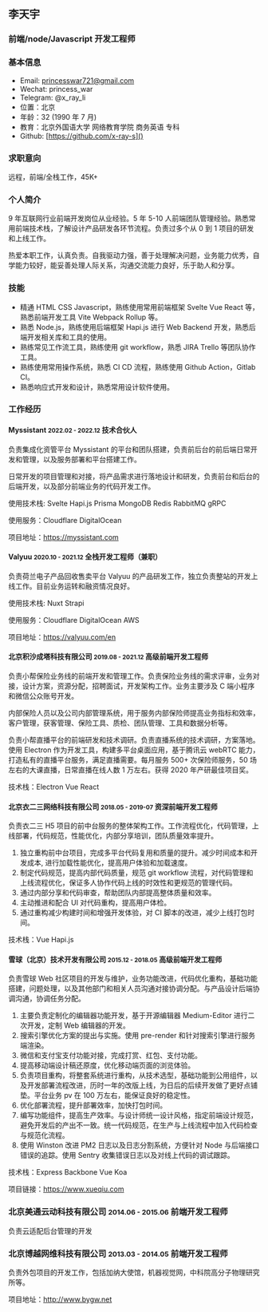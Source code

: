 ## 李天宇

### 前端/node/Javascript 开发工程师

### 基本信息

- Email: [princesswar721@gmail.com](mailto:princesswar721@gmail.com)
- Wechat: princess_war
- Telegram: @x_ray_li
- 位置：北京
- 年龄：32 (1990 年 7 月)
- 教育：北京外国语大学 网络教育学院 商务英语 专科
- Github: [https://github.com/x-ray-s]()

### 求职意向

远程，前端/全栈工作，45K+

### 个人简介

9 年互联网行业前端开发岗位从业经验。5 年 5-10 人前端团队管理经验。熟悉常用前端技术栈，了解设计产品研发各环节流程。负责过多个从 0 到 1 项目的研发和上线工作。

热爱本职工作，认真负责。自我驱动力强，善于处理解决问题，业务能力优秀，自学能力较好，能妥善处理人际关系，沟通交流能力良好，乐于助人和分享。

### 技能

- 精通 HTML CSS Javascript，熟练使用常用前端框架 Svelte Vue React 等，熟悉前端开发工具 Vite Webpack Rollup 等。
- 熟悉 Node.js，熟练使用后端框架 Hapi.js 进行 Web Backend 开发，熟悉后端开发相关库和工具的使用。
- 熟练常见工作流工具，熟练使用 git workflow，熟悉 JIRA Trello 等团队协作工具。
- 熟练使用常用操作系统，熟悉 CI CD 流程，熟练使用 Github Action，Gitlab CI。
- 熟悉响应式开发和设计，熟悉常用设计软件使用。

### 工作经历

#### Myssistant <small>2022.02 - 2022.12</small> 技术合伙人

负责集成化资管平台 Myssistant 的平台和团队搭建，负责前后台的前后端日常开发和管理，以及服务部署和平台搭建工作。

日常开发的项目管理和对接，将产品需求进行落地设计和研发，负责前台和后台的后端开发，以及部分前端业务的代码开发工作。

使用技术栈: Svelte Hapi.js Prisma MongoDB Redis RabbitMQ gRPC

使用服务：Cloudflare DigitalOcean

项目地址：https://myssistant.com

#### Valyuu <small>2020.10 - 2021.12</small> 全栈开发工程师（兼职）

负责荷兰电子产品回收售卖平台 Valyuu 的产品研发工作，独立负责整站的开发上线工作。目前业务运转和融资情况良好。

使用技术栈: Nuxt Strapi

使用服务：Cloudflare DigitalOcean AWS

项目地址：https://valyuu.com/en

#### 北京积沙成塔科技有限公司 <small>2019.08 - 2021.12</small> 高级前端开发工程师

负责小帮保险业务线的前端开发和管理工作。负责保险业务线的需求评审，业务对接，设计方案，资源分配，招聘面试，开发架构工作。业务主要涉及 C 端小程序和微信公众账号开发。

内部保险人员以及公司内部管理系统，用于服务内部保险师提高业务指标和效率，客户管理，获客管理、保险工具、质检、团队管理、工具和数据分析等。

负责小帮直播平台的前端研发和技术调研。负责直播系统的技术调研，方案落地。使用 Electron 作为开发工具，构建多平台桌面应用，基于腾讯云 webRTC 能力，打造私有的直播平台服务，满足直播需要。每月服务 500+ 次保险师服务，50 场左右的大课直播，日常直播在线人数 1 万左右。获得 2020 年产研最佳项目奖。

技术栈：Electron Vue React

#### 北京衣二三网络科技有限公司 <small>2018.05 - 2019-07</small> 资深前端开发工程师

负责衣二三 H5 项目的前中台服务的整体架构工作。工作流程优化，代码管理，上线部署，代码规范，性能优化，内部分享培训，团队质量效率提升。

1. 独立重构前中台项目，完成多平台代码复用和质量的提升。减少时间成本和开发成本, 进行加载性能优化，提高用户体验和加载速度。
2. 制定代码规范，提高内部代码质量，规范 git workflow 流程，对代码管理和上线流程优化，保证多人协作代码上线的时效性和更规范的管理代码。
3. 通过内部分享和代码审查，帮助团队内部提高整体质量和效率。
4. 主动推进和配合 UI 对代码重构，提高用户体检。
5. 通过重构减少构建时间和增强开发体验，对 CI 脚本的改进，减少上线打包时间。

技术栈：Vue Hapi.js

#### 雪球（北京）技术开发有限公司 <small>2015.12 - 2018.05</small> 高级前端开发工程师

负责雪球 Web 社区项目的开发与维护，业务功能改进，代码优化重构，基础功能搭建，问题处理，以及其他部门和相关人员沟通对接协调分配。与产品设计后端协调沟通，协调任务分配。

1. 主要负责定制化的编辑器功能开发，基于开源编辑器 Medium-Editor 进行二次开发，定制 Web 编辑器的开发。
2. 搜索引擎优化方案的提出与实施。使用 pre-render 和针对搜索引擎进行服务端渲染。
3. 微信和支付宝支付功能对接，完成打赏、红包、支付功能。
4. 提高移动端设计稿还原度，优化移动端页面的浏览体验。
5. 负责项目重构，将整套系统进行重构，从技术选型，基础功能到公用组件，以及开发部署流程改进，历时一年的改版上线，为日后的后续开发做了更好点铺垫。平台业务 pv 在 100 万左右，能保证良好的稳定性。
6. 优化部署流程，提升部署效率，加快打包时间。
7. 编写功能组件，提高生产效率。与设计师统一设计风格，指定前端设计规范，避免开发后的产出不一致。统一代码规范，在生产与上线流程中加入代码检查与规范化流程。
8. 使用 Winston 改进 PM2 日志以及日志分割系统，方便针对 Node 与后端接口错误的追踪。使用 Sentry 收集错误日志以及对线上代码的调试跟踪。

技术栈：Express Backbone Vue Koa

项目链接：https://www.xueqiu.com

### 北京美通云动科技有限公司 <small>2014.06 - 2015.06</small> 前端开发工程师

负责云适配后台管理的开发

### 北京博越网维科技有限公司 <small>2013.03 - 2014.05</small> 前端开发工程师

负责外包项目的开发工作，包括加纳大使馆，机器视觉网，中科院高分子物理研究所等。

项目地址：http://www.bygw.net
